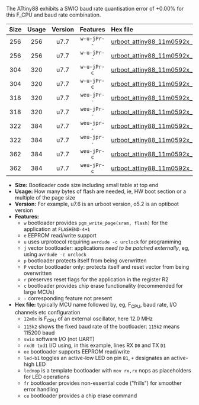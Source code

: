 The ATtiny88 exhibits a SWIO baud rate quantisation error of +0.00% for this F_CPU and baud rate combination.

|Size|Usage|Version|Features|Hex file|
|:-:|:-:|:-:|:-:|:--|
|256|256|u7.7|`w-u-jPr--`|[urboot_attiny88_11m0592x_+460k8_swio_rxd7_txd6_led+d0.hex](https://raw.githubusercontent.com/stefanrueger/urboot.hex/main/mcus/attiny88/external_oscillator/fcpu_11m0592x/br_+460k8/urboot_attiny88_11m0592x_+460k8_swio_rxd7_txd6_led+d0.hex)|
|256|256|u7.7|`w-u-jPr--`|[urboot_attiny88_11m0592x_+460k8_swio_rxd7_txd6_lednop.hex](https://raw.githubusercontent.com/stefanrueger/urboot.hex/main/mcus/attiny88/external_oscillator/fcpu_11m0592x/br_+460k8/urboot_attiny88_11m0592x_+460k8_swio_rxd7_txd6_lednop.hex)|
|304|320|u7.7|`w-u-jPr-c`|[urboot_attiny88_11m0592x_+460k8_swio_rxd7_txd6_led+d0_fr_ce.hex](https://raw.githubusercontent.com/stefanrueger/urboot.hex/main/mcus/attiny88/external_oscillator/fcpu_11m0592x/br_+460k8/urboot_attiny88_11m0592x_+460k8_swio_rxd7_txd6_led+d0_fr_ce.hex)|
|304|320|u7.7|`w-u-jPr-c`|[urboot_attiny88_11m0592x_+460k8_swio_rxd7_txd6_lednop_fr_ce.hex](https://raw.githubusercontent.com/stefanrueger/urboot.hex/main/mcus/attiny88/external_oscillator/fcpu_11m0592x/br_+460k8/urboot_attiny88_11m0592x_+460k8_swio_rxd7_txd6_lednop_fr_ce.hex)|
|318|320|u7.7|`weu-jPr--`|[urboot_attiny88_11m0592x_+460k8_swio_rxd7_txd6_ee_led+d0.hex](https://raw.githubusercontent.com/stefanrueger/urboot.hex/main/mcus/attiny88/external_oscillator/fcpu_11m0592x/br_+460k8/urboot_attiny88_11m0592x_+460k8_swio_rxd7_txd6_ee_led+d0.hex)|
|318|320|u7.7|`weu-jPr--`|[urboot_attiny88_11m0592x_+460k8_swio_rxd7_txd6_ee_lednop.hex](https://raw.githubusercontent.com/stefanrueger/urboot.hex/main/mcus/attiny88/external_oscillator/fcpu_11m0592x/br_+460k8/urboot_attiny88_11m0592x_+460k8_swio_rxd7_txd6_ee_lednop.hex)|
|322|384|u7.7|`weu-jpr--`|[urboot_attiny88_11m0592x_+460k8_swio_rxd7_txd6_ee_led+d0_fr.hex](https://raw.githubusercontent.com/stefanrueger/urboot.hex/main/mcus/attiny88/external_oscillator/fcpu_11m0592x/br_+460k8/urboot_attiny88_11m0592x_+460k8_swio_rxd7_txd6_ee_led+d0_fr.hex)|
|322|384|u7.7|`weu-jpr--`|[urboot_attiny88_11m0592x_+460k8_swio_rxd7_txd6_ee_lednop_fr.hex](https://raw.githubusercontent.com/stefanrueger/urboot.hex/main/mcus/attiny88/external_oscillator/fcpu_11m0592x/br_+460k8/urboot_attiny88_11m0592x_+460k8_swio_rxd7_txd6_ee_lednop_fr.hex)|
|362|384|u7.7|`weu-jPr-c`|[urboot_attiny88_11m0592x_+460k8_swio_rxd7_txd6_ee_led+d0_fr_ce.hex](https://raw.githubusercontent.com/stefanrueger/urboot.hex/main/mcus/attiny88/external_oscillator/fcpu_11m0592x/br_+460k8/urboot_attiny88_11m0592x_+460k8_swio_rxd7_txd6_ee_led+d0_fr_ce.hex)|
|362|384|u7.7|`weu-jPr-c`|[urboot_attiny88_11m0592x_+460k8_swio_rxd7_txd6_ee_lednop_fr_ce.hex](https://raw.githubusercontent.com/stefanrueger/urboot.hex/main/mcus/attiny88/external_oscillator/fcpu_11m0592x/br_+460k8/urboot_attiny88_11m0592x_+460k8_swio_rxd7_txd6_ee_lednop_fr_ce.hex)|

- **Size:** Bootloader code size including small table at top end
- **Usage:** How many bytes of flash are needed, ie, HW boot section or a multiple of the page size
- **Version:** For example, u7.6 is an urboot version, o5.2 is an optiboot version
- **Features:**
  + `w` bootloader provides `pgm_write_page(sram, flash)` for the application at `FLASHEND-4+1`
  + `e` EEPROM read/write support
  + `u` uses urprotocol requiring `avrdude -c urclock` for programming
  + `j` vector bootloader: applications *need to be patched externally*, eg, using `avrdude -c urclock`
  + `p` bootloader protects itself from being overwritten
  + `P` vector bootloader only: protects itself and reset vector from being overwritten
  + `r` preserves reset flags for the application in the register R2
  + `c` bootloader provides chip erase functionality (recommended for large MCUs)
  + `-` corresponding feature not present
- **Hex file:** typically MCU name followed by, eg, F<sub>CPU</sub>, baud rate, I/O channels etc configuration
  + `12m0x` is F<sub>CPU</sub> of an external oscillator, here 12.0 MHz
  + `115k2` shows the fixed baud rate of the bootloader: `115k2` means 115200 baud
  + `swio` software I/O (not UART)
  + `rxd0 txd1` I/O using, in this example, lines RX `D0` and TX `D1`
  + `ee` bootloader supports EEPROM read/write
  + `led-b1` toggles an active-low LED on pin `B1`, `+` designates an active-high LED
  + `lednop` is a template bootloader with `mov rx,rx` nops as placeholders for LED operations
  + `fr` bootloader provides non-essential code ("frills") for smoother error handling
  + `ce` bootloader provides a chip erase command
